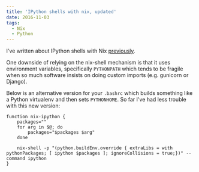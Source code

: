 ```yaml
---
title: 'IPython shells with nix, updated'
date: 2016-11-03
tags:
  - Nix
  - Python
---
```


I've written about IPython shells with Nix [previously](https://theshortlog.com/2016/02/11/ipython-nix/).

One downside of relying on the nix-shell mechanism is that it uses environment variables, specifically `PYTHONPATH` which tends to be fragile when so much software insists on doing custom imports (e.g. gunicorn or Django).

Below is an alternative version for your `.bashrc` which builds something like a Python virtualenv and then sets `PYTHONHOME`. So far I've had less trouble with this new version:

<pre><code class="bash">function nix-ipython {
    packages=""
    for arg in $@; do
        packages="$packages $arg"
    done

    nix-shell -p "(python.buildEnv.override { extraLibs = with pythonPackages; [ ipython $packages ]; ignoreCollisions = true;})" --command ipython
}
</code></pre>
